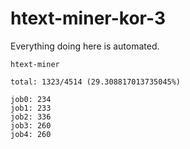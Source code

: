 # htext-miner-kor-3

Everything doing here is automated.

```
htext-miner

total: 1323/4514 (29.308817013735045%)

job0: 234
job1: 233
job2: 336
job3: 260
job4: 260
```